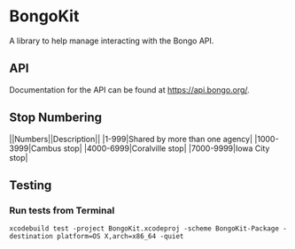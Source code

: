# BongoKit

A library to help manage interacting with the Bongo API.

## API

Documentation for the API can be found at https://api.bongo.org/.

## Stop Numbering

||Numbers||Description||
|1-999|Shared by more than one agency|
|1000-3999|Cambus stop|
|4000-6999|Coralville stop|
|7000-9999|Iowa City stop|

## Testing

### Run tests from Terminal

```
xcodebuild test -project BongoKit.xcodeproj -scheme BongoKit-Package -destination platform=OS X,arch=x86_64 -quiet
```

